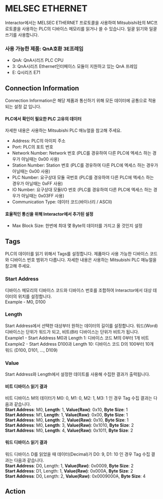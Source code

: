 # MELSEC ETHERNET

Interactor에서는 MELSEC ETHERNET 프로토콜을 사용하여 Mitsubishi社의 MC프로토콜을 사용하는 PLC의 디바이스 메모리를 읽거나 쓸 수 있습니다.
일괄 읽기와 일괄 쓰기를 사용합니다.  

### 사용 가능한 제품: QnA호환 3E프레임  
* QnA: QnA시리즈 PLC CPU
* 3: QnA시리즈 Ethernet인터페이스 모듈이 지원하고 있는 QnA 프레임
* E: Q시리즈 E71

## Connection Information
Connection Information은 해당 제품과 통신하기 위해 모든 데이터에 공통으로 적용되는 설정 값 입니다.
#### PLC에서 확인이 필요한 PLC 고유의 데이터
자세한 내용은 사용하는 Mitsubishi PLC 매뉴얼을 참고해 주세요.
* Address: PLC의 아이피 주소
* Port: PLC의 포트 번호
* Network Number: Network 번호 (PLC를 경유하여 다른 PLC에 엑세스 하는 경우가 아닐때는 0x00 사용)
* Station Number: Station 번호 (PLC를 경유하여 다른 PLC에 엑세스 하는 경우가 아닐때는 0x00 사용)
* PLC Number: 요구상대 모듈 국번호 (PLC를 경유하여 다른 PLC에 엑세스 하는 경우가 아닐때는 0xFF 사용)
* IO Number: 요구상대 모듈I/O 번호 (PLC를 경유하여 다른 PLC에 엑세스 하는 경우가 아닐때는 0x03FF 사용)
* Communication Type: 데이터 코드(바이너리 / ASCII)
#### 효율적인 통신을 위해 Interactor에서 추가된 설정
* Max Block Size: 한번에 최대 몇 Byte의 데이터를 가지고 올 것인지 설정

## Tags
PLC의 데이터를 읽기 위해서 Tags를 설정합니다. 제품마다 사용 가능한 디바이스 코드와 디바이스 번호 범위가 다릅니다. 자세한 내용은 사용하는 Mitsubishi PLC 매뉴얼을 참고해 주세요.  
### Start Address
디바이스 메모리의 디바이스 코드와 디바이스 번호를 조합하여 Interactor에서 대상 데이터의 위치를 설정합니다.  
Example - M0, D100

### Length
Start Address에서 선택한 대상부터 원하는 데이터의 길이를 설정합니다. 
워드(Word) 디바이스는 단위가 워드가 되고, 비트(Bit) 디바이스는 단위가 비트가 됩니다.  
Example1 - Start Address M0과 Length 1: 디바이스 코드 M의 0부터 1개 비트  
Example2 - Start Address D100과 Length 10: 디바이스 코드 D의 100부터 10개 워드 (D100, D101, ..., D109)

### Value
Start Address와 Length에서 설정한 데이트를 사용해 수집한 결과가 출력됩니다.  

#### 비트 디바이스 읽기 결과
비트 디바이스 M의 데이터가 M0: 0, M1: 0, M2: 1, M3: 1 인 경우 Tag 수집 결과는 다음과 같습니다.  
__Start Address__: M0, __Length__: 1, __Value(Raw)__: 0x10, __Byte Size__: 1  
__Start Address__: M1, __Length__: 1, __Value(Raw)__: 0x00, __Byte Size__: 1  
__Start Address__: M0, __Length__: 2, __Value(Raw)__: 0x10, __Byte Size__: 1  
__Start Address__: M0, __Length__: 3, __Value(Raw)__: 0x1010, __Byte Size__: 2  
__Start Address__: M0, __Length__: 4, __Value(Raw)__: 0x1011, __Byte Size__: 2  

#### 워드 디바이스 읽기 결과
워드 디바이스 D를 읽었을 때 데이터(Decimal)가 D0: 9, D1: 10 인 경우 Tag 수집 결과는 다음과 같습니다.  
__Start Address__: D0, Length: 1, __Value(Raw)__: 0x0009, __Byte Size__: 2  
__Start Address__: D1, Length: 1, __Value(Raw)__: 0x000A, __Byte Size__: 2  
__Start Address__: D0, Length: 2, __Value(Raw)__: 0x0009000A, __Byte Size__: 4  


## Action


